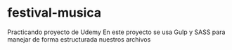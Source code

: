 # festival-musica
Practicando proyecto de Udemy 
En este proyecto se usa Gulp y SASS para manejar de forma estructurada nuestros archivos
